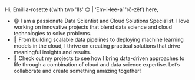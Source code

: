 ### 

Hi, Emillia-rosette ((with two 'lls' 😊 | ‘Em-i-lee-a’ 'rō-zĕt′) here, 

- 😄 I am a passionate Data Scientist and Cloud Solutions Specialist. I love working on innovative projects that blend data science and cloud technologies to solve problems.
- 🌱 From building scalable data pipelines to deploying machine learning models in the cloud, I thrive on creating practical solutions that drive meaningful insights and results.
- 🔭 Check out my projects to see how I bring data-driven approaches to life through a combination of cloud and data science expertise. Let’s collaborate and create something amazing together!



